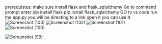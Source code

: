 prerequistes: make sure install flask and flask_sqlalchemy 
Go to command prompt enter pip install flask
                           pip install flask_sqlalchemy
GO to vs code run the app.py you will be directing to a link     open it you can use it   
![Screenshot (103)](https://github.com/user-attachments/assets/80954e1d-76bf-4d88-ba4f-490539e5c36e)
![Screenshot (102)](https://github.com/user-attachments/assets/6a5f73f9-19b5-4e2f-8400-97eea9ad0cba)
![Screenshot (101)](https://github.com/user-attachments/assets/b64770ff-3768-4409-91f6-34b85d5bc9f1)
![Screenshot (100)](https://github.com/user-attachments/assets/76e86669-d013-470e-adac-6bff6b621002)

![Screenshot (99)](https://github.com/user-attachments/assets/6f31f567-b6a0-40e9-b04e-1372a6380f3c)
